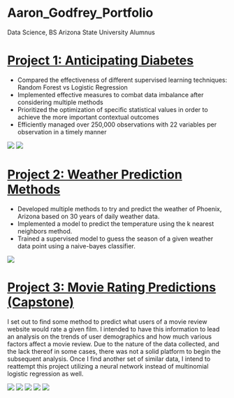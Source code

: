 # Aaron_Godfrey_Portfolio
Data Science, BS
Arizona State University Alumnus

# [Project 1: Anticipating Diabetes](https://github.com/ap4godfrey227/PredictingDiabetes.git)
* Compared the effectiveness of different supervised learning techniques: Random Forest vs Logistic Regression
* Implemented effective measures to combat data imbalance after considering multiple methods
* Prioritized the optimization of specific statistical values in order to achieve the more important contextual outcomes
* Efficiently managed over 250,000 observations with 22 variables per observation in a timely manner

![](/images/DiabetesLRImages.PNG)
![](/images/DiabetesRFImages.PNG)


# [Project 2: Weather Prediction Methods](https://github.com/ap4godfrey227/Machine-Learning-Project-1.git)
* Developed multiple methods to try and predict the weather of Phoenix, Arizona based on 30 years of daily weather data.
* Implemented a model to predict the temperature using the k nearest neighbors method.
* Trained a supervised model to guess the season of a given weather data point using a naive-bayes classifier.

![](/images/weatherImages.PNG)

# [Project 3: Movie Rating Predictions (Capstone)](https://github.com/ap4godfrey227/CapstoneProject.git)
I set out to find some method to predict what users of a movie review website would rate a given film. I intended to have this information to lead an analysis on the trends of user demographics and how much various factors affect a movie review. Due to the nature of the data collected, and the lack thereof in some cases, there was not a solid platform to begin the subsequent analysis. Once I find another set of similar data, I intend to reattempt this project utilizing a neural network instead of multinomial logistic regression as well.

![](/images/1starRatingByAge.png)
![](/images/2starRatingByAge.png)
![](/images/3starRatingByAge.png)
![](/images/4starRatingByAge.png)
![](/images/5starRatingByAge.png)

